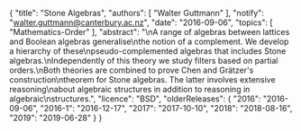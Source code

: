 {
    "title": "Stone Algebras",
    "authors": [
        "Walter Guttmann"
    ],
    "notify": "walter.guttmann@canterbury.ac.nz",
    "date": "2016-09-06",
    "topics": [
        "Mathematics-Order"
    ],
    "abstract": "\nA range of algebras between lattices and Boolean algebras generalise\nthe notion of a complement. We develop a hierarchy of these\npseudo-complemented algebras that includes Stone algebras.\nIndependently of this theory we study filters based on partial orders.\nBoth theories are combined to prove Chen and Grätzer's construction\ntheorem for Stone algebras. The latter involves extensive reasoning\nabout algebraic structures in addition to reasoning in algebraic\nstructures.",
    "licence": "BSD",
    "olderReleases": {
        "2016": "2016-09-06",
        "2016-1": "2016-12-17",
        "2017": "2017-10-10",
        "2018": "2018-08-16",
        "2019": "2019-06-28"
    }
}